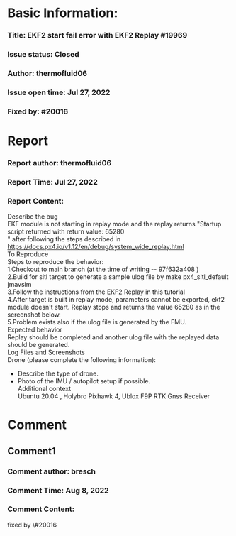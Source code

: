 # Basic Information:
### Title:  EKF2 start fail error with EKF2 Replay  #19969 
### Issue status: Closed
### Author: thermofluid06
### Issue open time: Jul 27, 2022
### Fixed by: #20016
# Report
### Report author: thermofluid06
### Report Time: Jul 27, 2022
### Report Content:   
Describe the bug  
EKF module is not starting in replay mode and the replay returns "Startup script returned with return value: 65280    
" after following the steps described in https://docs.px4.io/v1.12/en/debug/system_wide_replay.html  
To Reproduce  
Steps to reproduce the behavior:  
1.Checkout to main branch (at the time of writing -- 97f632a408 )  
2.Build for sitl target to generate a sample ulog file by make px4_sitl_default jmavsim  
3.Follow the instructions from the EKF2 Replay in this tutorial  
4.After target is built in replay mode, parameters cannot be exported, ekf2 module doesn't start. Replay stops and returns the value 65280 as in the screenshot below.  
5.Problem exists also if the ulog file is generated by the FMU.  
Expected behavior  
Replay should be completed and another ulog file with the replayed data should be generated.  
Log Files and Screenshots  
Drone (please complete the following information):  
- Describe the type of drone.  
- Photo of the IMU / autopilot setup if possible.  
Additional context  
Ubuntu 20.04 , Holybro Pixhawk 4, Ublox F9P RTK Gnss Receiver  

# Comment
## Comment1
### Comment author: bresch
### Comment Time: Aug 8, 2022
### Comment Content:   
fixed by \\\#20016  
